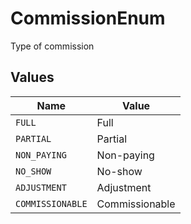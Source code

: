 # CommissionEnum

Type of commission


## Values

| Name             | Value            |
| ---------------- | ---------------- |
| `FULL`           | Full             |
| `PARTIAL`        | Partial          |
| `NON_PAYING`     | Non-paying       |
| `NO_SHOW`        | No-show          |
| `ADJUSTMENT`     | Adjustment       |
| `COMMISSIONABLE` | Commissionable   |